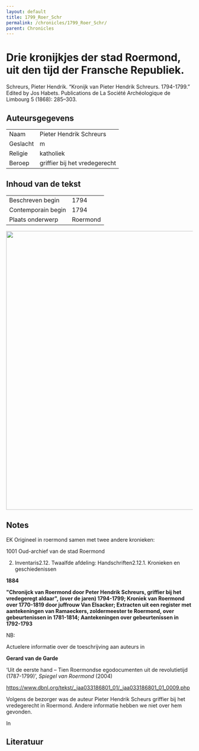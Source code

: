 ```yaml
---
layout: default
title: 1799_Roer_Schr
permalink: /chronicles/1799_Roer_Schr/
parent: Chronicles
--- 
```



# Drie kronijkjes der stad Roermond, uit den tijd der Fransche Republiek. 

Schreurs, Pieter Hendrik. “Kronijk van Pieter Hendrik Schreurs. 1794-1799.” Edited by Jos Habets. Publications de La Société Archéologique de Limbourg 5 (1868): 285–303. 

## Auteursgegevens 

| | | 
| --------------- | --------------- | 
| Naam | Pieter Hendrik Schreurs | 
| Geslacht | m | 
| Religie | katholiek | 
| Beroep | griffier bij het vredegerecht | 

## Inhoud van de tekst 

| | | 
| --------------- | --------------- | 
| Beschreven begin | 1794 | 
| Contemporain begin | 1794 | 
| Plaats onderwerp | Roermond | 

[<img src="..\..\barplots_chronicles\1799_Roer_Schr.jpg" width="750"/>](..\..\barplots_chronicles\1799_Roer_Schr.jpg) 

## Notes 

EK Origineel in roermond samen met twee andere kronieken:

1001 Oud-archief van de stad Roermond

2. Inventaris2.12. Twaalfde afdeling: Handschriften2.12.1. Kronieken en geschiedenissen

**1884**

**"Chronijck van Roermond door Peter Hendrik Schreurs, griffier bij het
vredegeregt aldaar", (over de jaren) 1794-1799; Kroniek van Roermond over
1770-1819 door juffrouw Van Elsacker; Extracten uit een register met
aantekeningen van Ramaeckers, zoldermeester te Roermond, over gebeurtenissen
in 1781-1814; Aantekeningen over gebeurtenissen in 1792-1793**

NB:

Actuelere informatie over de toeschrijving aan auteurs in

**Gerard van de Garde**

‘Uit de eerste hand – Tien Roermondse egodocumenten uit de revolutietijd
(1787-1799)’, _Spiegel van Roermond_ (2004)



<https://www.dbnl.org/tekst/_jaa033186801_01/_jaa033186801_01_0009.php>

Volgens de bezorger was de auteur Pieter Hendrik Scheurs griffier bij het
vredegerecht in Roermond. Andere informatie hebben we niet over hem gevonden.

In



## Literatuur 

